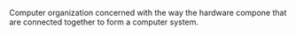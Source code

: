  Computer organization concerned with the way the hardware compone that are connected together to form a computer system.